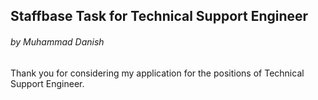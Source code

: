 ﻿## Staffbase Task for Technical Support Engineer
###### by Muhammad Danish

Thank you for considering my application for the positions of Technical Support Engineer.

